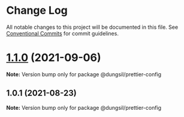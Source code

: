# Change Log

All notable changes to this project will be documented in this file.
See [Conventional Commits](https://conventionalcommits.org) for commit guidelines.

# [1.1.0](https://github.com/dungsil/config/compare/v1.0.3...v1.1.0) (2021-09-06)

**Note:** Version bump only for package @dungsil/prettier-config






## 1.0.1 (2021-08-23)

**Note:** Version bump only for package @dungsil/prettier-config
